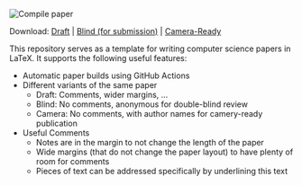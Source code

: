 ![Compile paper](../../workflows/Compile%20paper/badge.svg)

Download:
[Draft](../../releases/latest/download/paper-template.pdf) |
[Blind (for submission)](../../releases/latest/download/paper-template-blind.pdf) |
[Camera-Ready](../../releases/latest/download/paper-template-camera.pdf)

This repository serves as a template for writing computer science papers in LaTeX. It supports
the following useful features:

  - Automatic paper builds using GitHub Actions
  - Different variants of the same paper
    - Draft: Comments, wider margins, ...
    - Blind: No comments, anonymous for double-blind review
    - Camera: No comments, with author names for camery-ready publication
  - Useful Comments
    - Notes are in the margin to not change the length of the paper
    - Wide margins (that do not change the paper layout) to have plenty
      of room for comments
    - Pieces of text can be addressed specifically by underlining this text

